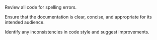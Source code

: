 Review all code for spelling errors. 

Ensure that the documentation is clear, concise, and appropriate for its intended audience. 

Identify any inconsistencies in code style and suggest improvements.